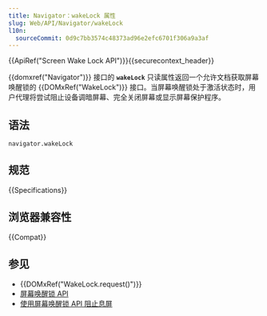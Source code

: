 ```yaml
---
title: Navigator：wakeLock 属性
slug: Web/API/Navigator/wakeLock
l10n:
  sourceCommit: 0d9c7bb3574c48373ad96e2efc6701f306a9a3af
---
```


{{ApiRef("Screen Wake Lock API")}}{{securecontext_header}}

{{domxref("Navigator")}} 接口的 **`wakeLock`** 只读属性返回一个允许文档获取屏幕唤醒锁的 {{DOMxRef("WakeLock")}} 接口。当屏幕唤醒锁处于激活状态时，用户代理将尝试阻止设备调暗屏幕、完全关闭屏幕或显示屏幕保护程序。

## 语法

```js-nolint
navigator.wakeLock
```

## 规范

{{Specifications}}

## 浏览器兼容性

{{Compat}}

## 参见

- {{DOMxRef("WakeLock.request()")}}
- [屏幕唤醒锁 API](/zh-CN/docs/Web/API/Screen_Wake_Lock_API)
- [使用屏幕唤醒锁 API 阻止息屏](https://developer.chrome.com/docs/capabilities/web-apis/wake-lock/)
